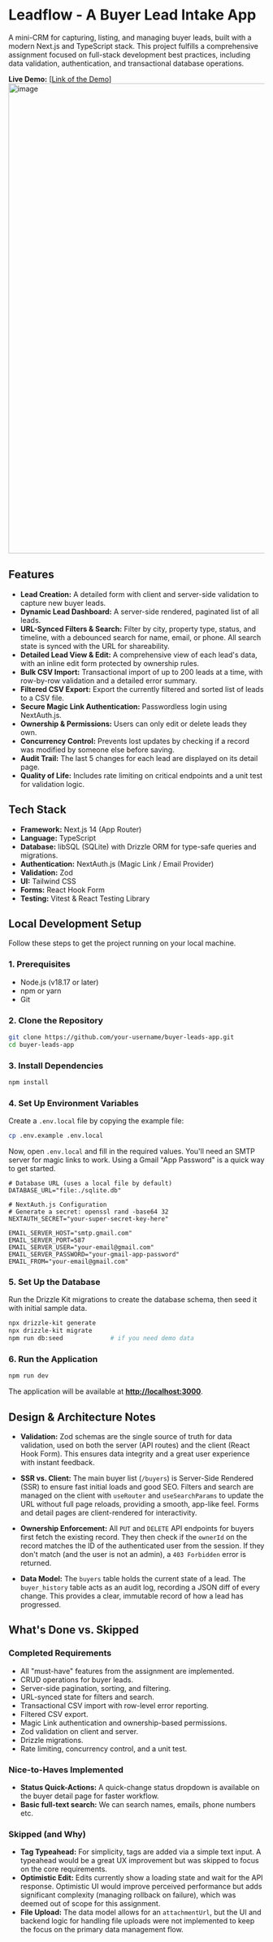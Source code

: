 
# Leadflow - A Buyer Lead Intake App

A mini-CRM for capturing, listing, and managing buyer leads, built with a modern Next.js and TypeScript stack. This project fulfills a comprehensive assignment focused on full-stack development best practices, including data validation, authentication, and transactional database operations.

**Live Demo:** [[Link of the Demo](https://leadflow-app-eight.vercel.app/)]
<img width="1910" height="926" alt="image" src="https://github.com/user-attachments/assets/bfab06b6-7b39-40e6-84d0-915eef74bbd5" />


## Features

-   **Lead Creation:** A detailed form with client and server-side validation to capture new buyer leads.
-   **Dynamic Lead Dashboard:** A server-side rendered, paginated list of all leads.
-   **URL-Synced Filters & Search:** Filter by city, property type, status, and timeline, with a debounced search for name, email, or phone. All search state is synced with the URL for shareability.
-   **Detailed Lead View & Edit:** A comprehensive view of each lead's data, with an inline edit form protected by ownership rules.
-   **Bulk CSV Import:** Transactional import of up to 200 leads at a time, with row-by-row validation and a detailed error summary.
-   **Filtered CSV Export:** Export the currently filtered and sorted list of leads to a CSV file.
-   **Secure Magic Link Authentication:** Passwordless login using NextAuth.js.
-   **Ownership & Permissions:** Users can only edit or delete leads they own.
-   **Concurrency Control:** Prevents lost updates by checking if a record was modified by someone else before saving.
-   **Audit Trail:** The last 5 changes for each lead are displayed on its detail page.
-   **Quality of Life:** Includes rate limiting on critical endpoints and a unit test for validation logic.

## Tech Stack

-   **Framework:** Next.js 14 (App Router)
-   **Language:** TypeScript
-   **Database:** libSQL (SQLite) with Drizzle ORM for type-safe queries and migrations.
-   **Authentication:** NextAuth.js (Magic Link / Email Provider)
-   **Validation:** Zod
-   **UI:** Tailwind CSS
-   **Forms:** React Hook Form
-   **Testing:** Vitest & React Testing Library

## Local Development Setup

Follow these steps to get the project running on your local machine.

### 1. Prerequisites

-   Node.js (v18.17 or later)
-   npm or yarn
-   Git

### 2. Clone the Repository

```bash
git clone https://github.com/your-username/buyer-leads-app.git
cd buyer-leads-app
```

### 3. Install Dependencies

```bash
npm install
```

### 4. Set Up Environment Variables

Create a `.env.local` file by copying the example file:

```bash
cp .env.example .env.local
```

Now, open `.env.local` and fill in the required values. You'll need an SMTP server for magic links to work. Using a Gmail "App Password" is a quick way to get started.

```env
# Database URL (uses a local file by default)
DATABASE_URL="file:./sqlite.db"

# NextAuth.js Configuration
# Generate a secret: openssl rand -base64 32
NEXTAUTH_SECRET="your-super-secret-key-here"

EMAIL_SERVER_HOST="smtp.gmail.com"
EMAIL_SERVER_PORT=587
EMAIL_SERVER_USER="your-email@gmail.com"
EMAIL_SERVER_PASSWORD="your-gmail-app-password"
EMAIL_FROM="your-email@gmail.com"
```

### 5. Set Up the Database

Run the Drizzle Kit migrations to create the database schema, then seed it with initial sample data.

```bash
npx drizzle-kit generate
npx drizzle-kit migrate
npm run db:seed             # if you need demo data
```

### 6. Run the Application

```bash
npm run dev
```
The application will be available at **[http://localhost:3000](http://localhost:3000)**.

## Design & Architecture Notes

-   **Validation:** Zod schemas are the single source of truth for data validation, used on both the server (API routes) and the client (React Hook Form). This ensures data integrity and a great user experience with instant feedback.

-   **SSR vs. Client:** The main buyer list (`/buyers`) is Server-Side Rendered (SSR) to ensure fast initial loads and good SEO. Filters and search are managed on the client with `useRouter` and `useSearchParams` to update the URL without full page reloads, providing a smooth, app-like feel. Forms and detail pages are client-rendered for interactivity.

-   **Ownership Enforcement:** All `PUT` and `DELETE` API endpoints for buyers first fetch the existing record. They then check if the `ownerId` on the record matches the ID of the authenticated user from the session. If they don't match (and the user is not an admin), a `403 Forbidden` error is returned.

-   **Data Model:** The `buyers` table holds the current state of a lead. The `buyer_history` table acts as an audit log, recording a JSON diff of every change. This provides a clear, immutable record of how a lead has progressed.

## What's Done vs. Skipped

### Completed Requirements
-   All "must-have" features from the assignment are implemented.
-   CRUD operations for buyer leads.
-   Server-side pagination, sorting, and filtering.
-   URL-synced state for filters and search.
-   Transactional CSV import with row-level error reporting.
-   Filtered CSV export.
-   Magic Link authentication and ownership-based permissions.
-   Zod validation on client and server.
-   Drizzle migrations.
-   Rate limiting, concurrency control, and a unit test.

### Nice-to-Haves Implemented
-   **Status Quick-Actions:** A quick-change status dropdown is available on the buyer detail page for faster workflow.
-   **Basic full-text search:** We can search names, emails, phone numbers etc.

### Skipped (and Why)
-   **Tag Typeahead:** For simplicity, tags are added via a simple text input. A typeahead would be a great UX improvement but was skipped to focus on the core requirements.
-   **Optimistic Edit:** Edits currently show a loading state and wait for the API response. Optimistic UI would improve perceived performance but adds significant complexity (managing rollback on failure), which was deemed out of scope for this assignment.
-   **File Upload:** The data model allows for an `attachmentUrl`, but the UI and backend logic for handling file uploads were not implemented to keep the focus on the primary data management flow.
